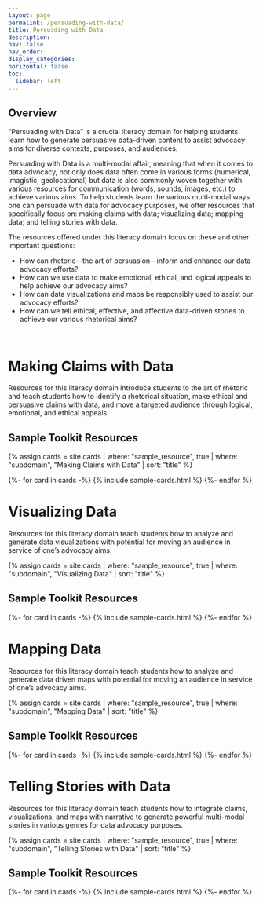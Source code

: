 ```yaml
---
layout: page
permalink: /persuading-with-data/
title: Persuading with Data
description:
nav: false
nav_order: 
display_categories:
horizontal: false
toc:
  sidebar: left
---
```


## Overview

“Persuading with Data” is a crucial literacy domain for helping students learn how to generate persuasive data-driven content to assist advocacy aims for diverse contexts, purposes, and audiences.

Persuading with Data is a multi-modal affair, meaning that when it comes to data advocacy, not only does data often come in various forms (numerical, imagistic, geolocational) but data is also commonly woven together with various resources for communication (words, sounds, images, etc.) to achieve various aims. To help students learn the various multi-modal ways one can persuade with data for advocacy purposes, we offer resources that specifically focus on: making claims with data; visualizing data; mapping data; and telling stories with data.

The resources offered under this literacy domain focus on these and other important questions:

- How can rhetoric—the art of persuasion—inform and enhance our data advocacy efforts?
- How can we use data to make emotional, ethical, and logical appeals to help achieve our advocacy aims?
- How can data visualizations and maps be responsibly used to assist our advocacy efforts?
- How can we tell ethical, effective, and affective data-driven stories to achieve our various rhetorical aims?
<br>

<div class ="projects">
  <h1 class="category">Making Claims with Data</h1>
</div>

Resources for this literacy domain introduce students to the art of rhetoric and teach students how to identify a rhetorical situation, make ethical and persuasive claims with data, and move a targeted audience through logical, emotional, and ethical appeals. 

<div class ="projects">
  <h2 class="category">Sample Toolkit Resources</h2>
</div>

{% assign cards = site.cards | where: "sample_resource", true | where: "subdomain", "Making Claims with Data" | sort: "title" %}

<div class="grid-container">
    {%- for card in cards -%}
        {% include sample-cards.html %}
    {%- endfor %}
</div>

<div class ="projects">
  <h1 class="category">Visualizing Data</h1>
</div>

Resources for this literacy domain teach students how to analyze and generate data visualizations with potential for moving an audience in service of one’s advocacy aims. 

{% assign cards = site.cards | where: "sample_resource", true | where: "subdomain", "Visualizing Data" | sort: "title" %}

<div class ="projects">
  <h2 class="category">Sample Toolkit Resources</h2>
</div>

<div class="grid-container">
    {%- for card in cards -%}
        {% include sample-cards.html %}
    {%- endfor %}
</div>

<div class ="projects">
  <h1 class="category">Mapping Data</h1>
</div>

Resources for this literacy domain teach students how to analyze and generate data driven maps with potential for moving an audience in service of one’s advocacy aims. 

{% assign cards = site.cards | where: "sample_resource", true | where: "subdomain", "Mapping Data" | sort: "title" %}

<div class ="projects">
  <h2 class="category">Sample Toolkit Resources</h2>
</div>

<div class="grid-container">
    {%- for card in cards -%}
        {% include sample-cards.html %}
    {%- endfor %}
</div>

<div class ="projects">
  <h1 class="category">Telling Stories with Data</h1>
</div>

Resources for this literacy domain teach students how to integrate claims, visualizations, and maps with narrative to generate powerful multi-modal stories in various genres for data advocacy purposes.

{% assign cards = site.cards | where: "sample_resource", true | where: "subdomain", "Telling Stories with Data" | sort: "title" %}

<div class ="projects">
  <h2 class="category">Sample Toolkit Resources</h2>
</div>

<div class="grid-container">
    {%- for card in cards -%}
        {% include sample-cards.html %}
    {%- endfor %}
</div>


